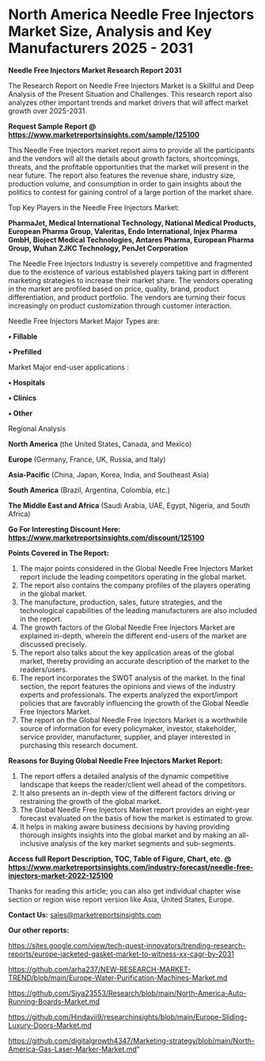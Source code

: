 # North America Needle Free Injectors Market Size, Analysis and Key Manufacturers 2025 - 2031

<strong>Needle Free Injectors Market Research Report 2031</strong>

The Research Report on Needle Free Injectors Market is a Skillful and Deep Analysis of the Present Situation and Challenges. This research report also analyzes other important trends and market drivers that will affect market growth over 2025-2031.

<strong>Request Sample Report @ <a href=https://www.marketreportsinsights.com/sample/125100>https://www.marketreportsinsights.com/sample/125100</a></strong>

This Needle Free Injectors market report aims to provide all the participants and the vendors will all the details about growth factors, shortcomings, threats, and the profitable opportunities that the market will present in the near future. The report also features the revenue share, industry size, production volume, and consumption in order to gain insights about the politics to contest for gaining control of a large portion of the market share.

Top Key Players in the Needle Free Injectors Market:

<strong>PharmaJet, Medical International Technology, National Medical Products, European Pharma Group, Valeritas, Endo International, Injex Pharma GmbH, Bioject Medical Technologies, Antares Pharma, European Pharma Group, Wuhan ZJKC Technology, PenJet Corporation</strong>

The Needle Free Injectors Industry is severely competitive and fragmented due to the existence of various established players taking part in different marketing strategies to increase their market share. The vendors operating in the market are profiled based on price, quality, brand, product differentiation, and product portfolio. The vendors are turning their focus increasingly on product customization through customer interaction.

Needle Free Injectors Market Major Types are:

<strong>• Fillable

• Prefilled</strong>

Market Major end-user applications :

<strong>• Hospitals

• Clinics

• Other</strong>

Regional Analysis

</u><strong><b>North America</b></strong> (the United States, Canada, and Mexico)

<strong><b>Europe </b></strong>(Germany, France, UK, Russia, and Italy)

<strong><b>Asia-Pacific</b></strong> (China, Japan, Korea, India, and Southeast Asia)

<strong><b>South America</b></strong> (Brazil, Argentina, Colombia, etc.)

<strong><b>The Middle East and Africa</b></strong> (Saudi Arabia, UAE, Egypt, Nigeria, and South Africa)

<strong>Go For Interesting Discount Here: <a href=https://www.marketreportsinsights.com/discount/125100>https://www.marketreportsinsights.com/discount/125100</a></strong>

<strong>Points Covered in The Report:</strong>
<ol>
  <li>The major points considered in the Global Needle Free Injectors Market report include the leading competitors operating in the global market.</li>
  <li>The report also contains the company profiles of the players operating in the global market.</li>
  <li>The manufacture, production, sales, future strategies, and the technological capabilities of the leading manufacturers are also included in the report.</li>
  <li>The growth factors of the Global Needle Free Injectors Market are explained in-depth, wherein the different end-users of the market are discussed precisely.</li>
  <li>The report also talks about the key application areas of the global market, thereby providing an accurate description of the market to the readers/users.</li>
  <li>The report incorporates the SWOT analysis of the market. In the final section, the report features the opinions and views of the industry experts and professionals. The experts analyzed the export/import policies that are favorably influencing the growth of the Global Needle Free Injectors Market.</li>
  <li>The report on the Global Needle Free Injectors Market is a worthwhile source of information for every policymaker, investor, stakeholder, service provider, manufacturer, supplier, and player interested in purchasing this research document.</li>
</ol>
<strong>Reasons for Buying Global Needle Free Injectors Market Report:</strong>

<ol>
  <li>The report offers a detailed analysis of the dynamic competitive landscape that keeps the reader/client well ahead of the competitors.</li>
  <li>It also presents an in-depth view of the different factors driving or restraining the growth of the global market.</li>
  <li>The Global Needle Free Injectors Market report provides an eight-year forecast evaluated on the basis of how the market is estimated to grow.</li>
  <li>It helps in making aware business decisions by having providing thorough insights insights into the global market and by making an all-inclusive analysis of the key market segments and sub-segments.</li>
</ol>
<strong>Access full Report Description, TOC, Table of Figure, Chart, etc. @ <a href=https://www.marketreportsinsights.com/industry-forecast/needle-free-injectors-market-2022-125100>https://www.marketreportsinsights.com/industry-forecast/needle-free-injectors-market-2022-125100</a></strong>


Thanks for reading this article; you can also get individual chapter wise section or region wise report version like Asia, United States, Europe.

<strong>Contact Us:</strong>
sales@marketreportsinsights.com

<strong>Our other reports:</strong>

<a href=https://sites.google.com/view/tech-quest-innovators/trending-research-reports/europe-jacketed-gasket-market-to-witness-xx-cagr-by-2031>https://sites.google.com/view/tech-quest-innovators/trending-research-reports/europe-jacketed-gasket-market-to-witness-xx-cagr-by-2031</a>

<a href=https://github.com/arha237/NEW-RESEARCH-MARKET-TREND/blob/main/Europe-Water-Purification-Machines-Market.md>https://github.com/arha237/NEW-RESEARCH-MARKET-TREND/blob/main/Europe-Water-Purification-Machines-Market.md</a>

<a href=https://github.com/Siya23553/Research/blob/main/North-America-Auto-Running-Boards-Market.md>https://github.com/Siya23553/Research/blob/main/North-America-Auto-Running-Boards-Market.md</a>

<a href=https://github.com/Hindavii9/researchinsights/blob/main/Europe-Sliding-Luxury-Doors-Market.md>https://github.com/Hindavii9/researchinsights/blob/main/Europe-Sliding-Luxury-Doors-Market.md</a>

<a href=https://github.com/digitalgrowth4347/Marketing-strategy/blob/main/North-America-Gas-Laser-Marker-Market.md>https://github.com/digitalgrowth4347/Marketing-strategy/blob/main/North-America-Gas-Laser-Marker-Market.md</a>"
